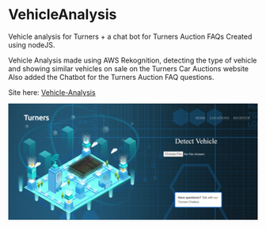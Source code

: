# VehicleAnalysis
Vehicle analysis for Turners + a chat bot for Turners Auction FAQs
Created using nodeJS.

Vehicle Analysis made using AWS Rekognition, detecting the type of vehicle and showing similar vehicles on sale on the Turners Car Auctions website
Also added the Chatbot for the Turners Auction FAQ questions.

Site here: [Vehicle-Analysis](https://vehicleanalysis-for-turners-keunmo.netlify.app/)

![](Vehicle-analysis.JPG)

